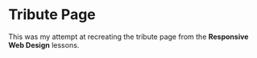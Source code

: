 # Tribute Page

This was my attempt at recreating the tribute page from the **Responsive Web Design** lessons.
